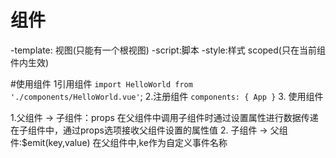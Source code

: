 # 组件

-template: 视图(只能有一个根视图)
-script:脚本
-style:样式 scoped(只在当前组件内生效)

#使用组件
1引用组件
`import HelloWorld from './components/HelloWorld.vue'`;
2.注册组件
`components: { App }`
3. 使用组件
<template>
  <div id="app">
    <img src="./assets/logo.png">
    <HelloWorld />
    <HelloWorld />
    <HelloWorld />
  </div>
</template>

1.父组件 -> 子组件：props
在父组件中调用子组件时通过设置属性进行数据传递
在子组件中，通过props选项接收父组件设置的属性值
2. 子组件 -> 父组件:$emit(key,value)
在父组件中,ke作为自定义事件名称